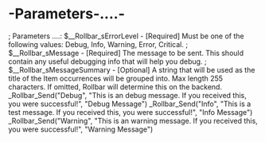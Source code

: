 # -Parameters-....-
; Parameters ....:  $__Rollbar_sErrorLevel      - [Required] Must be one of the following values: Debug, Info, Warning, Error, Critical. ;                   $__Rollbar_sMessage         - [Required] The message to be sent. This should contain any useful debugging info that will help you debug. ;                   $__Rollbar_sMessageSummary  - [Optional] A string that will be used as the title of the Item occurrences will be grouped into. Max length 255 characters. If omitted, Rollbar will determine this on the backend. _Rollbar_Send("Debug", "This is an debug message. If you received this, you were successful!", "Debug Message") _Rollbar_Send("Info", "This is a test message. If you received this, you were successful!", "Info Message") _Rollbar_Send("Warning", "This is an warning message. If you received this, you were successful!", "Warning Message")

